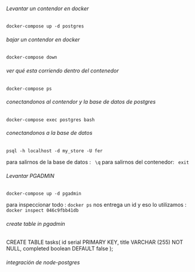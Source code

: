 ###### Levantar un contendor en docker
`docker-compose up -d postgres`

###### bajar un contendor en docker
`docker-compose down`

###### ver qué esta corriendo dentro del contenedor
`docker-compose ps`

###### conectandonos al contendor y la base de datos de postgres
`docker-compose exec postgres bash`

###### conectandonos a la base de datos
`psql -h localhost -d my_store -U fer`

para salirnos de la base de datos : ` \q`
para salirnos del contenedor: ` exit`


###### Levantar PGADMIN
`docker-compose up -d pgadmin`

para inspeccionar todo : `docker ps`
nos entrega un id y eso lo utilizamos : `docker inspect 046c9fbb41db`


###### create table in pgadmin

CREATE TABLE tasks(
  id serial PRIMARY KEY,
  title VARCHAR (255) NOT NULL,
  completed boolean DEFAULT false
);

###### integración de node-postgres
